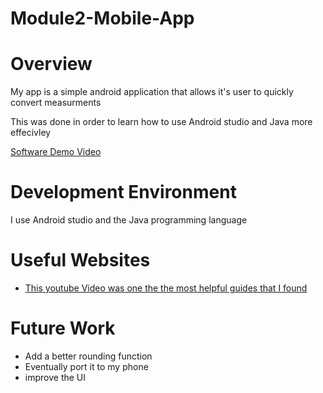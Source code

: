 # Module2-Mobile-App
# Overview
My app is a simple android application that allows it's user to quickly convert measurments

This was done in order to learn how to use Android studio and Java more effecivley 


[Software Demo Video](https://youtu.be/3UqA_TTRn2w)

# Development Environment

I use Android studio and the Java programming language


# Useful Websites


* [This youtube Video was one the the most helpful guides that I found](https://www.youtube.com/watch?v=fis26HvvDII&t=20825s)

# Future Work

* Add a better rounding function
* Eventually port it to my phone
* improve the UI

